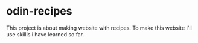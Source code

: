 # odin-recipes
This project is about making website with recipes. To make this website I'll use skillis i have learned so far.
